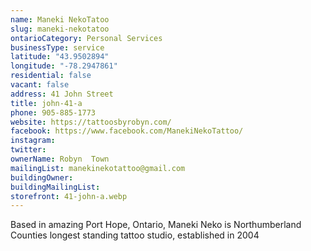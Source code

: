 ```yaml
---
name: Maneki NekoTatoo
slug: maneki-nekotatoo
ontarioCategory: Personal Services
businessType: service
latitude: "43.9502894"
longitude: "-78.2947861"
residential: false
vacant: false
address: 41 John Street
title: john-41-a
phone: 905-885-1773
website: https://tattoosbyrobyn.com/
facebook: https://www.facebook.com/ManekiNekoTattoo/
instagram:
twitter:
ownerName: Robyn  Town
mailingList: manekinekotattoo@gmail.com
buildingOwner:
buildingMailingList:
storefront: 41-john-a.webp
---
```


Based in amazing Port Hope, Ontario, Maneki Neko is Northumberland Counties longest standing tattoo studio, established
in 2004
